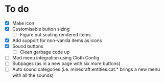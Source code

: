 # To do

- [x] Make icon
- [x] Customisable button sizing
     - [ ] Figure out scaling rendered items
- [x] Add support for non-vanilla items as icons
- [x] Sound buttons
     - [ ] Clean garbage code up
- [ ] Mod menu integration using Cloth Config
- [ ] Subpages (as in a new page with six more buttons)
- [ ] Auto sound categories (i.e. minecraft:entities.cat.* brings a new menu with all the sounds)
